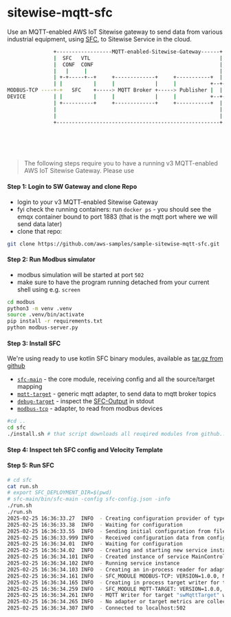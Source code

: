 sitewise-mqtt-sfc
=================

Use an MQTT-enabled AWS IoT Sitewise gateway to send data from various industrial equipment, using [SFC](https://github.com/aws-samples/shopfloor-connectivity), to Sitewise Service in the cloud.

```sh
               +------------------MQTT-enabled-Sitewise-Gateway------+                    
               |  SFC   VTL                                          |                    
               |  CONF  CONF                                         |                    
               |   |     |                                           |                    
               | +-+-----+--+     +-------------+     +-----------+  |                    
               | |          |     |             |     |           +--+--> AWS IoT Sitewise
MODBUS-TCP ----+-+   SFC    +-----> MQTT Broker +-----> Publisher |  |                    
DEVICE         | |          |     |             |     |           +--+--> Amazon S3       
               | +----------+     +-------------+     +-----------+  |                    
               |                                                     |                    
               |                                                     |                    
               +-----------------------------------------------------+                     
```

<br>
<br>
<br>

> The following steps require you to have a running v3 MQTT-enabled AWS IoT Sitewise Gateway. Please use 


#### **Step 1**: Login to SW Gateway and clone Repo

- login to your v3 MQTT-enabled Sitewise Gateway
- fyi check the running containers: run `docker ps` - you should see the emqx container bound to port 1883 (that is the mqtt port where we will send data later)
- clone that repo:

```sh
git clone https://github.com/aws-samples/sample-sitewise-mqtt-sfc.git
```

#### **Step 2**: Run Modbus simulator

- modbus simulation will be started at port `502`
- make sure to have the program running detached from your current shell using e.g. `screen`

```sh
cd modbus
python3 -m venv .venv
source .venv/bin/activate
pip install -r requirements.txt
python modbus-server.py
```

#### **Step 3**: Install SFC

We're using ready to use kotlin SFC binary modules, available as [tar.gz from github](https://github.com/aws-samples/shopfloor-connectivity/releases)
- [`sfc-main`](https://github.com/aws-samples/shopfloor-connectivity/blob/mainline/docs/core/sfc-configuration.md) - the core module, receiving config and all the source/target mapping
- [`mqtt-target`](https://github.com/aws-samples/shopfloor-connectivity/blob/mainline/docs/adapters/mqtt.md) - generic mqtt adapter, to send data to mqtt broker topics
- [`debug-target`](https://github.com/aws-samples/shopfloor-connectivity/blob/mainline/docs/targets/debug.md) - inspect the [SFC-Output](https://github.com/aws-samples/shopfloor-connectivity/blob/mainline/docs/sfc-data-format.md) in stdout
- [`modbus-tcp`](https://github.com/aws-samples/shopfloor-connectivity/blob/mainline/docs/adapters/modbus.md) - adapter, to read from modbus devices

```sh
#cd ..
cd sfc
./install.sh # that script downloads all reuqired modules from github...
```

#### **Step 4**: Inspect teh SFC config and Velocity Template



#### **Step 5**: Run SFC

```sh
# cd sfc
cat run.sh
# export SFC_DEPLOYMENT_DIR=$(pwd)
# sfc-main/bin/sfc-main -config sfc-config.json -info
./run.sh
./run.sh
2025-02-25 16:36:33.27  INFO  - Creating configuration provider of type ConfigProvider
2025-02-25 16:36:33.38  INFO  - Waiting for configuration
2025-02-25 16:36:33.55  INFO  - Sending initial configuration from file "sfc-config.json"
2025-02-25 16:36:33.999 INFO  - Received configuration data from config provider
2025-02-25 16:36:34.01  INFO  - Waiting for configuration
2025-02-25 16:36:34.02  INFO  - Creating and starting new service instance
2025-02-25 16:36:34.101 INFO  - Created instance of service MainControllerService
2025-02-25 16:36:34.102 INFO  - Running service instance
2025-02-25 16:36:34.103 INFO  - Creating an in-process reader for adapter "ModbusAdapter" of protocol adapter type MODBUS-TCP
2025-02-25 16:36:34.161 INFO  - SFC_MODULE MODBUS-TCP: VERSION=1.0.0, MODBUS_VERSION=1.0.0, SFC_CORE_VERSION=1.8.1, SFC_IPC_VERSION=1.8.1, BUILD_DATE=2025-02-14
2025-02-25 16:36:34.165 INFO  - Creating in process target writer for target ID swMqttTarget
2025-02-25 16:36:34.259 INFO  - SFC_MODULE MQTT-TARGET: VERSION=1.0.0, SFC_CORE_VERSION=V1.8.2, SFC_IPC_VERSION=V1.8.2, BUILD_DATE=2025-02-24
2025-02-25 16:36:34.261 INFO  - MQTT Writer for target "swMqttTarget" writer publishing to topics at endpoint tcp://localhost on target swMqttTarget
2025-02-25 16:36:34.265 INFO  - No adapter or target metrics are collected
2025-02-25 16:36:34.307 INFO  - Connected to localhost:502
```





